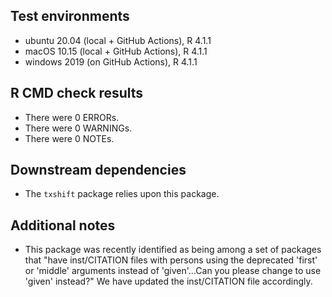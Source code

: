 ## Test environments
* ubuntu 20.04 (local + GitHub Actions), R 4.1.1
* macOS 10.15 (local + GitHub Actions), R 4.1.1
* windows 2019 (on GitHub Actions), R 4.1.1

## R CMD check results
* There were 0 ERRORs.
* There were 0 WARNINGs.
* There were 0 NOTEs.

## Downstream dependencies
* The `txshift` package relies upon this package.

## Additional notes
* This package was recently identified as being among a set of packages that
  "have inst/CITATION files with persons using the deprecated 'first'
  or 'middle' arguments instead of 'given'...Can you please change to use
  'given' instead?" We have updated the inst/CITATION file accordingly.
